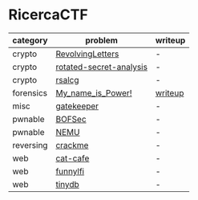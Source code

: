 # RicercaCTF

category | problem | writeup
--- | --- | ---
crypto | [RevolvingLetters](crypto/RevolvingLetters) | -
crypto | [rotated-secret-analysis](crypto/rotated-secret-analysis) | -
crypto | [rsalcg](crypto/rsalcg) | -
forensics | [My_name_is_Power!](forensics/My_name_is_Power%21) | [writeup](forensics/My_name_is_Power%21/writeup.md)
misc | [gatekeeper](misc/gatekeeper) | -
pwnable | [BOFSec](pwnable/BOFSec) | -
pwnable | [NEMU](pwnable/NEMU) | -
reversing | [crackme](reversing/crackme) | -
web | [cat-cafe](web/cat-cafe) | -
web | [funnylfi](web/funnylfi) | -
web | [tinydb](web/tinydb) | -
